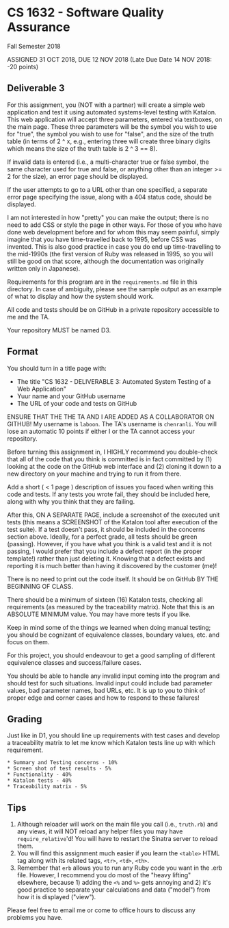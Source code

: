# CS 1632 - Software Quality Assurance

Fall Semester 2018

ASSIGNED 31 OCT 2018, DUE 12 NOV 2018 (Late Due Date 14 NOV 2018: -20 points)

## Deliverable 3

For this assignment, you (NOT with a partner) will create a simple web application and test it using automated systems-level testing with Katalon.  This web application will accept three parameters, entered via textboxes, on the main page.  These three parameters will be the symbol you wish to use for "true", the symbol you wish to use for "false", and the size of the truth table (in terms of 2 ^ x, e.g., entering three will create three binary digits which means the size of the truth table is 2 ^ 3 == 8).

If invalid data is entered (i.e., a multi-character true or false symbol, the same character used for true and false, or anything other than an integer >= 2 for the size), an error page should be displayed.

If the user attempts to go to a URL other than one specified, a separate error page specifying the issue, along with a 404 status code, should be displayed.

I am not interested in how "pretty" you can make the output; there is no need to add CSS or style the page in other ways.  For those of you who have done web development before and for whom this may seem painful, simply imagine that you have time-travelled back to 1995, before CSS was invented.  This is also good practice in case you do end up time-travelling to the mid-1990s (the first version of Ruby was released in 1995, so you will still be good on that score, although the documentation was originally written only in Japanese).

Requirements for this program are in the `requirements.md` file in this directory.  In case of ambiguity, please see the sample output as an example of what to display and how the system should work.

All code and tests should be on GitHub in a private repository accessible to me and the TA.

Your repository MUST be named D3.

## Format
You should turn in a title page with:

* The title "CS 1632 - DELIVERABLE 3: Automated System Testing of a Web Application"
* Yuur name and your GitHub username
* The URL of your code and tests on GitHub

ENSURE THAT THE THE TA AND I ARE ADDED AS A COLLABORATOR ON GITHUB!  My username is `laboon`.  The TA's username is `chenranli`.  You will lose an automatic 10 points if either I or the TA cannot access your repository.

Before turning this assignment in, I HIGHLY recommend you double-check that all of the code that you think is committed is in fact committed by (1) looking at the code on the GitHub web interface and (2) cloning it down to a new directory on your machine and trying to run it from there.

Add a short ( < 1 page ) description of issues you faced when writing this code and tests.  If any tests you wrote fail, they should be included here, along with why you think that they are failing.

After this, ON A SEPARATE PAGE, include a screenshot of the executed unit tests (this means a SCREENSHOT of the Katalon tool after execution of the test suite).  If a test doesn't pass, it should be included in the concerns section above.  Ideally, for a perfect grade, all tests should be green (passing).  However, if you have what you think is a valid test and it is not passing, I would prefer that you include a defect report (in the proper template!) rather than just deleting it.  Knowing that a defect exists and reporting it is much better than having it discovered by the customer (me)!

There is no need to print out the code itself.  It should be on GitHub BY THE BEGINNING OF CLASS.

There should be a minimum of sixteen (16) Katalon tests, checking all requirements (as measured by the traceability matrix).  Note that this is an ABSOLUTE MINIMUM value.  You may have more tests if you like.

Keep in mind some of the things we learned when doing manual testing; you should be cognizant of equivalence classes, boundary values, etc. and focus on them.

For this project, you should endeavour to get a good sampling of different equivalence classes and success/failure cases.

You should be able to handle any invalid input coming into the program and should test for such situations.  Invalid input could include bad parameter values, bad parameter names, bad URLs, etc.  It is up to you to think of proper edge and corner cases and how to respond to these failures!

## Grading

Just like in D1, you should line up requirements with test cases and develop a traceability matrix to let me know which Katalon tests line up with which requirement.

```
* Summary and Testing concerns - 10%
* Screen shot of test results - 5%
* Functionality - 40%
* Katalon tests - 40%
* Traceability matrix - 5%
```
## Tips

1. Although reloader will work on the main file you call (i.e., `truth.rb`) and any views, it will NOT reload any helper files you may have `require_relative`'d!  You will have to restart the Sinatra server to reload them.
2. You will find this assignment much easier if you learn the `<table>` HTML tag along with its related tags, `<tr>`, `<td>`, `<th>`.
3. Remember that `erb` allows you to run any Ruby code you want in the .erb file.  However, I recommend you do most of the "heavy lifting" elsewhere, because 1) adding the `<%` and `%>` gets annoying and 2) it's good practice to separate your calculations and data ("model") from how it is displayed ("view").

Please feel free to email me or come to office hours to discuss any problems you have.
